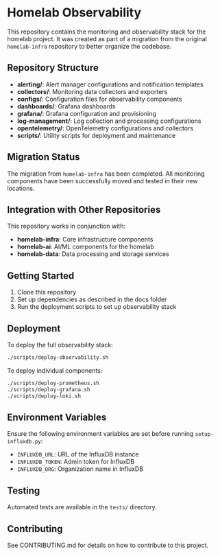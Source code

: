 # Homelab Observability

This repository contains the monitoring and observability stack for the homelab project. It was created as part of a migration from the original `homelab-infra` repository to better organize the codebase.

## Repository Structure

- **alerting/**: Alert manager configurations and notification templates
- **collectors/**: Monitoring data collectors and exporters
- **configs/**: Configuration files for observability components
- **dashboards/**: Grafana dashboards
- **grafana/**: Grafana configuration and provisioning
- **log-management/**: Log collection and processing configurations
- **opentelemetry/**: OpenTelemetry configurations and collectors
- **scripts/**: Utility scripts for deployment and maintenance

## Migration Status

The migration from `homelab-infra` has been completed. All monitoring components have been successfully moved and tested in their new locations.

## Integration with Other Repositories

This repository works in conjunction with:

- **homelab-infra**: Core infrastructure components
- **homelab-ai**: AI/ML components for the homelab
- **homelab-data**: Data processing and storage services

## Getting Started

1. Clone this repository
2. Set up dependencies as described in the docs folder
3. Run the deployment scripts to set up observability stack

## Deployment

To deploy the full observability stack:

```bash
./scripts/deploy-observability.sh
```

To deploy individual components:

```bash
./scripts/deploy-prometheus.sh
./scripts/deploy-grafana.sh
./scripts/deploy-loki.sh
```

## Environment Variables

Ensure the following environment variables are set before running `setup-influxdb.py`:

- `INFLUXDB_URL`: URL of the InfluxDB instance
- `INFLUXDB_TOKEN`: Admin token for InfluxDB
- `INFLUXDB_ORG`: Organization name in InfluxDB

## Testing

Automated tests are available in the `tests/` directory.

## Contributing

See CONTRIBUTING.md for details on how to contribute to this project.
